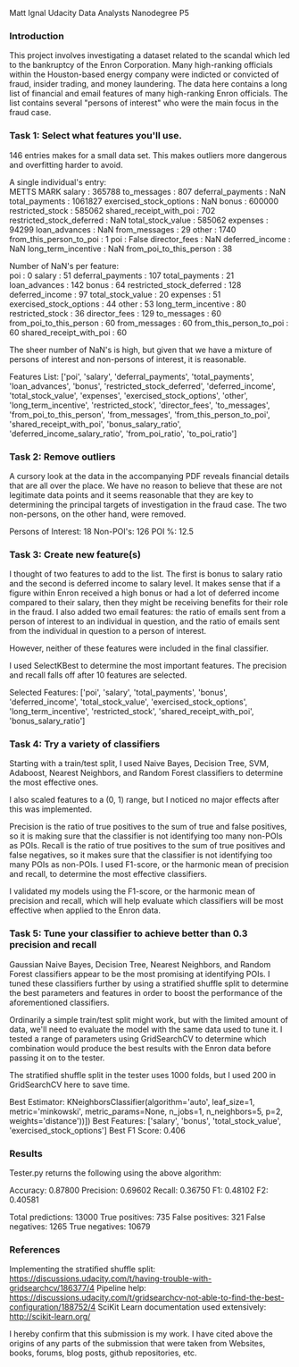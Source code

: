 Matt Ignal
Udacity Data Analysts Nanodegree P5

### Introduction

This project involves investigating a dataset related to the scandal which led to the bankruptcy of the Enron Corporation. Many high-ranking officials within the Houston-based energy company were indicted or convicted of fraud, insider trading, and money laundering. The data here contains a long list of financial and email features of many high-ranking Enron officials. The list contains several "persons of interest" who were the main focus in the fraud case.

### Task 1: Select what features you'll use.

146 entries makes for a small data set. This makes outliers more dangerous and overfitting harder to avoid.

A single individual's entry:<br>
METTS MARK
salary : 365788
to_messages : 807
deferral_payments : NaN
total_payments : 1061827
exercised_stock_options : NaN
bonus : 600000
restricted_stock : 585062
shared_receipt_with_poi : 702
restricted_stock_deferred : NaN
total_stock_value : 585062
expenses : 94299
loan_advances : NaN
from_messages : 29
other : 1740
from_this_person_to_poi : 1
poi : False
director_fees : NaN
deferred_income : NaN
long_term_incentive : NaN
from_poi_to_this_person : 38

Number of NaN's per feature:<br>
poi :  0
salary :  51
deferral_payments :  107
total_payments :  21
loan_advances :  142
bonus :  64
restricted_stock_deferred :  128
deferred_income :  97
total_stock_value :  20
expenses :  51
exercised_stock_options :  44
other :  53
long_term_incentive :  80
restricted_stock :  36
director_fees :  129
to_messages :  60
from_poi_to_this_person :  60
from_messages :  60
from_this_person_to_poi :  60
shared_receipt_with_poi :  60

The sheer number of NaN's is high, but given that we have a mixture of persons of interest and non-persons of interest, it is reasonable.

Features List: ['poi', 'salary', 'deferral_payments', 'total_payments', 'loan_advances', 'bonus', 'restricted_stock_deferred', 'deferred_income', 'total_stock_value', 'expenses', 'exercised_stock_options', 'other', 'long_term_incentive', 'restricted_stock', 'director_fees', 'to_messages', 'from_poi_to_this_person', 'from_messages', 'from_this_person_to_poi', 'shared_receipt_with_poi', 'bonus_salary_ratio', 'deferred_income_salary_ratio', 'from_poi_ratio', 'to_poi_ratio']

### Task 2: Remove outliers

A cursory look at the data in the accompanying PDF reveals financial details that are all over the place. We have no reason to believe that these are not legitimate data points and it seems reasonable that they are key to determining the principal targets of investigation in the fraud case. The two non-persons, on the other hand, were removed.

Persons of Interest:  18
Non-POI's:  126
POI %: 12.5

### Task 3: Create new feature(s) 

I thought of two features to add to the list. The first is bonus to salary ratio and the second is deferred income to salary level. It makes sense that if a figure within Enron received a high bonus or had a lot of deferred income compared to their salary, then they might be receiving benefits for their role in the fraud. I also added two email features: the ratio of emails sent from a person of interest to an individual in question, and the ratio of emails sent from the individual in question to a person of interest.

However, neither of these features were included in the final classifier.

I used SelectKBest to determine the most important features. The precision and recall falls off after 10 features are selected.

Selected Features: ['poi', 'salary', 'total_payments', 'bonus', 'deferred_income', 'total_stock_value', 'exercised_stock_options', 'long_term_incentive', 'restricted_stock', 'shared_receipt_with_poi', 'bonus_salary_ratio']

### Task 4: Try a variety of classifiers

Starting with a train/test split, I used Naive Bayes, Decision Tree, SVM, Adaboost, Nearest Neighbors, and Random Forest classifiers to determine the most effective ones. 

I also scaled features to a (0, 1) range, but I noticed no major effects after this was implemented.

Precision is the ratio of true positives to the sum of true and false positives, so it is making sure that the classifier is not identifying too many non-POIs as POIs. Recall is the ratio of true positives to the sum of true positives and false negatives, so it makes sure that the classifier is not identifying too many POIs as non-POIs. I used F1-score, or the harmonic mean of precision and recall, to determine the most effective classifiers.

I validated my models using the F1-score, or the harmonic mean of precision and recall, which will help evaluate which classifiers will be most effective when applied to the Enron data.

### Task 5: Tune your classifier to achieve better than 0.3 precision and recall

Gaussian Naive Bayes, Decision Tree, Nearest Neighbors, and Random Forest classifiers appear to be the most promising at identifying POIs. I tuned these classifiers further by using a stratified shuffle split to determine the best parameters and features in order to boost the performance of the aforementioned classifiers.

Ordinarily a simple train/test split might work, but with the limited amount of data, we'll need to evaluate the model with the same data used to tune it. I tested a range of parameters using GridSearchCV to determine which combination would produce the best results with the Enron data before passing it on to the tester.

The stratified shuffle split in the tester uses 1000 folds, but I used 200 in GridSearchCV here to save time.

Best Estimator: KNeighborsClassifier(algorithm='auto', leaf_size=1, metric='minkowski',
           metric_params=None, n_jobs=1, n_neighbors=5, p=2,
           weights='distance'))])
Best Features: ['salary', 'bonus', 'total_stock_value', 'exercised_stock_options']
Best F1 Score: 0.406

### Results

Tester.py returns the following using the above algorithm:

Accuracy: 0.87800
Precision: 0.69602
Recall: 0.36750
F1: 0.48102
F2: 0.40581
	
Total predictions: 13000
True positives:  735
False positives:  321
False negatives: 1265
True negatives: 10679

### References

Implementing the stratified shuffle split: https://discussions.udacity.com/t/having-trouble-with-gridsearchcv/186377/4
Pipeline help: https://discussions.udacity.com/t/gridsearchcv-not-able-to-find-the-best-configuration/188752/4
SciKit Learn documentation used extensively: http://scikit-learn.org/

I hereby confirm that this submission is my work. I have cited above the origins of any parts of the submission that were taken from Websites, books, forums, blog posts, github repositories, etc.